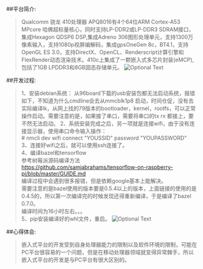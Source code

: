 ##平台简介:
>Qualcomm 骁龙 410处理器 APQ8016有4个64位ARM Cortex-A53 MPcore 哈佛超标量核心，同时支持LP-DDR2或LP-DDR3 SDRAM接口， 集成Hexagon QDSP6 DSP,集成Adreno 306图形处理单元，支持1300万像素输入，支持1080p视屏编解码，集成gpsOneGen 8c，BT4.1，支持OpenGL ES 3.0，支持DirectX、OpenCL、Renderscript计算引擎和FlexRender动态渲染技术。410c上集成了一颗嵌入式多芯片封装(eMCP),包括了1GB LPDDR3和8GB固态存储单元。
    ![Optional Text](../../master/pictures/db410c.png) 

##开发过程:
>1、安装debian系统：
> 从96board下载的usb安装包都无法启动系统，报错如下，不知道为什么cmdline会去从mmcblk1p8 启动，时间仓促，没有去实际编译lk，从网上找的79版本的bootloader，kernel，rootfs，可以正常操作启动。需要注意的是，如果接了串口，需要将串口的tx rx 都接上，要不然无法启动。 
>2、系统安装完成之后，另一项就是连接wifi，由于没有连接显示器，使用串口命令输入操作：  
		# nmcli dev wifi connect "YOUSSID" password "YOUPASSWORD"  
>3、连接好wifi之后，就可以使用ssh连接了。  
>4、编译bazel和tensorflow  
>    参考树莓派源码编译方法  
>    https://github.com/samjabrahams/tensorflow-on-raspberry-pi/blob/master/GUIDE.md  
>    编译过程中会遇到很多报错，但是依赖google基本上能解决。  
>    需要注意的是bazel使用的版本要是0.5.4以上的版本，上面链接的使用的是0.4.5的，所以第一次编译完的时候发现还得重新编译，于是编译了bazel 0.7.0。  
>    编译时间为16小时左右。。。  
>5、pip安装编译好的whl文件，重启。
    ![Optional Text](../../master/pictures/db410c-tf-demo.jpg)  

##心得体会: 
>嵌入式平台的开发受到自身处理器能力的限制以及软件环境的限制，可能在PC平台很容易的一个问题，但是在移动处理器领域就变得异常棘手，所以嵌入式平台的开发是与PC平台有很大区别的。
